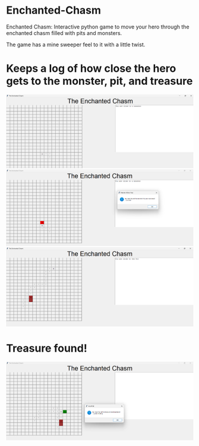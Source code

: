 # Enchanted-Chasm
Enchanted Chasm: Interactive python game to move your hero through the enchanted chasm filled with pits and monsters. 

The game has a mine sweeper feel to it with a little twist. 



# Keeps a log of how close the hero gets to the monster, pit, and treasure
![Game Board](/Z_MDImages/monster-log.png)
![Game Board](/Z_MDImages/monster-hit.png)
![Game Board](/Z_MDImages/pit-log.png)

# Treasure found!
![Game Board](/Z_MDImages/t-found.png)